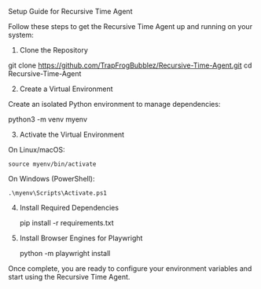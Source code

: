 Setup Guide for Recursive Time Agent

Follow these steps to get the Recursive Time Agent up and running on your system:
1. Clone the Repository

git clone https://github.com/TrapFrogBubblez/Recursive-Time-Agent.git
cd Recursive-Time-Agent

2. Create a Virtual Environment

Create an isolated Python environment to manage dependencies:

python3 -m venv myenv

3. Activate the Virtual Environment

On Linux/macOS:

    source myenv/bin/activate

On Windows (PowerShell):

    .\myenv\Scripts\Activate.ps1

4. Install Required Dependencies

    pip install -r requirements.txt

5. Install Browser Engines for Playwright

    python -m playwright install

Once complete, you are ready to configure your environment variables and start using the Recursive Time Agent.